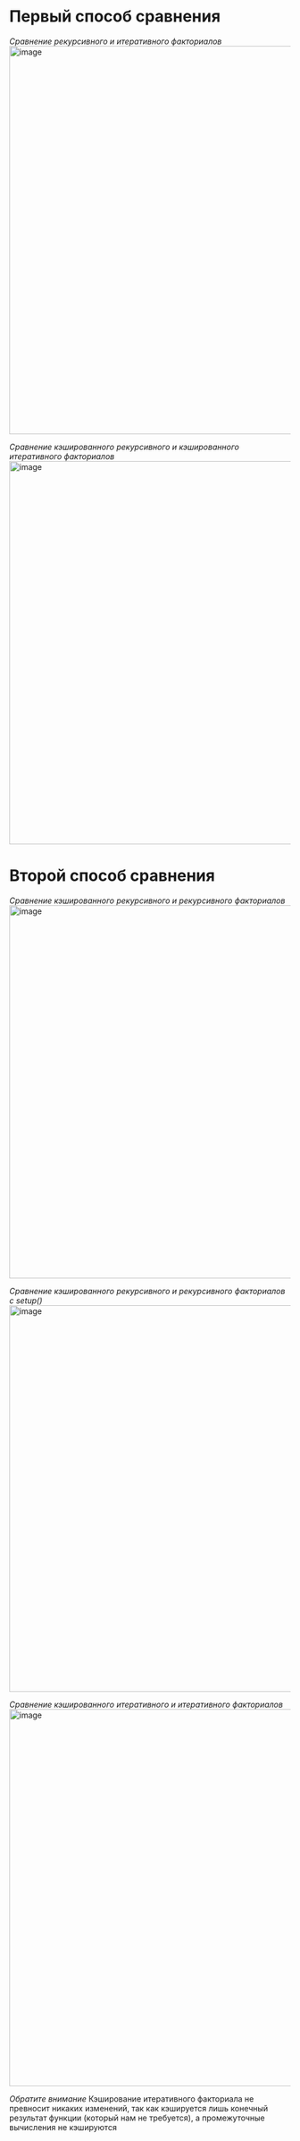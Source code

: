 
# Первый способ сравнения
*Сравнение рекурсивного и итеративного факториалов*
<img width="935" height="694" alt="image" src="https://github.com/user-attachments/assets/86d587fe-27c1-446b-9924-ecd742df4f19" />

*Сравнение кэшированного рекурсивного и кэшированного итеративного факториалов*
<img width="946" height="685" alt="image" src="https://github.com/user-attachments/assets/636f0be2-4b3c-4cde-bf89-748f4c37da19" />

# Второй способ сравнения
*Сравнение кэшированного рекурсивного и рекурсивного факториалов*
<img width="948" height="667" alt="image" src="https://github.com/user-attachments/assets/5a5bce73-1d55-4535-b214-0635434f7688" />

*Сравнение кэшированного рекурсивного и рекурсивного факториалов с setup()*
<img width="948" height="691" alt="image" src="https://github.com/user-attachments/assets/47e82b73-876f-46ff-b2ad-ad8db033515c" />

*Сравнение кэшированного итеративного и итеративного факториалов*
<img width="961" height="674" alt="image" src="https://github.com/user-attachments/assets/0af45a7f-7a86-4419-8420-aa11602e9d99" />

_*Обратите внимание*_ Кэширование итеративного факториала не превносит никаких изменений, так как кэшируется лишь конечный результат функции (который нам не требуется), а промежуточные вычисления не кэшируются

